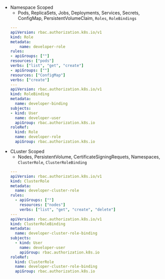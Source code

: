 - Namespace Scoped
  - Pods, ReplicaSets, Jobs, Deployments, Services, Secrets, ConfigMap, PersistentVolumeClaim, `Roles`, `RoleBindings`
  ```yaml
  ---
  apiVersion: rbac.authorization.k8s.io/v1
  kind: Role
  metadata:
      name: developer-role
  rules:
  - apiGroups: [""]
  resources: ["pods"]
  verbs: ["list", "get", "create"]
  - apiGroups: [""]
  resources: ["ConfigMap"]
  verbs: ["create"]
  ---
  apiVersion: rbac.authorization.k8s.io/v1
  kind: RoleBinding
  metadata:
    name: developer-binding
  subjects:
  - kind: User
    name: developer-user
    apiGroup: rbac.authorization.k8s.io
  roleRef:
    kind: Role
    name: developer-role
    apiGroup: rbac.authorization.k8s.io
  ```
- CLuster Scoped
  - Nodes, PersistentVolume, CertificateSigningRequets, Namespaces, `ClusterRole`, `ClusterRoleBinding`
  ```yaml
  ---
  apiVersion: rbac.authorization.k8s.io/v1
  kind: ClusterRole
  metadata:
    name: developer-cluster-role
  rules:
    - apiGroups: [""]
      resources: ["nodes"]
      verbs: ["list", "get", "create", "delete"]
  ---
  apiVersion: rbac.authorization.k8s.io/v1
  kind: ClusterRoleBinding
  metadata:
    name: developer-cluster-role-binding
  subjects:
    - kind: User
      name: developer-user
      apiGroup: rbac.authorization.k8s.io
  roleRef:
    kind: ClusterRole
    name: developer-cluster-role-binding
    apiGroup: rbac.authorization.k8s.io
  ```
